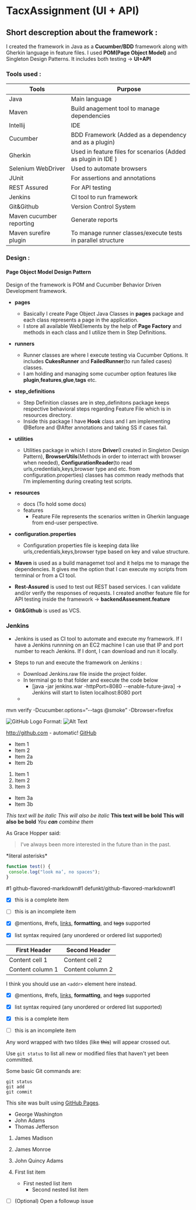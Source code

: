 # TacxAssignment (UI + API)
##  Short descreption about the framework :
I created the framework in Java as a **Cucumber/BDD** framework along with Gherkin language in feature files. I used **POM(Page Object Model)** and Singleton Design Patterns.
It includes both testing -> **UI+API**

### Tools used :

Tools | Purpose
------------ | -------------
Java | Main language
Maven | Build anagement tool to manage dependencies
Intellij | IDE
Cucumber | BDD Framework (Added as a dependency and as a plugin)
Gherkin | Used in feature files for scenarios (Added as plugin in IDE )
Selenium WebDriver | Used to automate browsers
JUnit | For assertions and annotations
REST Assured | For API testing
Jenkins | CI tool to run framework
Git&Github | Version Control System
Maven cucumber reporting | Generate reports
Maven surefire plugin | To manage runner classes/execute tests in parallel structure


### Design :
#### Page Object Model Design Pattern

Design of the framework is POM and Cucumber Behavior Driven Development framework. 

* **pages**
   - Basically I create Page Object Java Classes in **pages** package and each class represents a page in the application.  
   - I store all available WebElements by the help of **Page Factory** and methods in each class and I utilize them in Step Definitions.  
* **runners**
   - Runner classes are where I execute testing via Cucumber Options.  It includes **CukesRunner** and **FailedRunner**(to run failed cases) classes.
   - I am holding and managing some cucumber option features like **plugin**,**features**,**glue**,**tags** etc.
* **step_definitions**
   - Step Definition classes are in step_definitons package keeps respective behavioral steps regarding Feature File which is in resources directory. 
   - Inside this package I have **Hook** class and I am implementing @Before and @After annotations and taking SS if cases fail.
* **utilities**
   - Utilities package in which I store **Driver**(I created in Singleton Design Pattern), **BrowserUtils**(Methods in order to interract with browser when needed), **ConfigurationReader**(to read urls,credentials,keys,browser type and etc. from configuration.properties) classes has common ready methods that I’m implementing during creating test scripts.

* **resources**
   - docs (To hold some docs)
   - features
     - Feature File represents the scenarios written in Gherkin language from end-user perspective. 
   
* **configuration.properties**
   - Configuration properties file is keeping data like urls,credentials,keys,browser type based on key and value structure.
  


- **Maven** is used as a build managemet tool and it helps me to manage the dependencies. It gives me the option that I can execute my scripts from terminal or from a CI tool.

- **Rest-Assured** is used to test out REST based services. I can validate and/or verify the responses of requests. I created another feature file for API testing inside the framework -> **backendAssesment.feature**

- **Git&Github** is used as VCS.


### Jenkins 

* Jenkins is used as CI tool to automate and execute my framework.
If I have a Jenkins runnning on an EC2 machine I can use that IP and port number to reach Jenkins. If I dont, I can download and run it locally. 

* Steps to run and execute the framework on Jenkins :
   - Download Jenkins.raw file inside the project folder.
   - In terminal go to that folder and execute the code below
     - [java -jar jenkins.war -httpPort=8080 --enable-future-java] -> Jenkins will start to listen localhost:8080 port
   - 

mvn verify -Dcucumber.options=“--tags @smoke” -Dbrowser=firefox 

![GitHub Logo]()
Format: ![Alt Text](url)

http://github.com - automatic!
[GitHub](http://github.com)

* Item 1
* Item 2
 * Item 2a
 * Item 2b
 
1. Item 1
2. Item 2
3. Item 3
 * Item 3a
 * Item 3b
 
 *This text will be italic*
_This will also be italic_
**This text will be bold**
__This will also be bold__
*You **can** combine them*

As Grace Hopper said:
> I’ve always been more interested
> in the future than in the past.

\*literal asterisks\*

```javascript
function test() {
 console.log("look ma’, no spaces");
}
```

#1
github-flavored-markdown#1
defunkt/github-flavored-markdown#1

- [x] this is a complete item
- [ ] this is an incomplete item
- [x] @mentions, #refs, [links](),
**formatting**, and <del>tags</del>
supported
- [x] list syntax required (any
unordered or ordered list
supported)


First Header | Second Header
------------ | -------------
Content cell 1 | Content cell 2
Content column 1 | Content column 2


I think you should use an
`<addr>` element here instead.

- [x] @mentions, #refs, [links](), **formatting**, and <del>tags</del> supported
- [x] list syntax required (any unordered or ordered list supported)
- [x] this is a complete item
- [ ] this is an incomplete item


Any word wrapped with two tildes (like ~~this~~) will appear crossed out.

Use `git status` to list all new or modified files that haven't yet been committed.

Some basic Git commands are:
```
git status
git add
git commit
```

This site was built using [GitHub Pages](https://pages.github.com/).

- George Washington
- John Adams
- Thomas Jefferson

1. James Madison
2. James Monroe
3. John Quincy Adams

1. First list item
   - First nested list item
     - Second nested list item

     
- [ ] \(Optional) Open a followup issue
